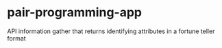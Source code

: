 # pair-programming-app
API information gather that returns identifying attributes in a fortune teller format
